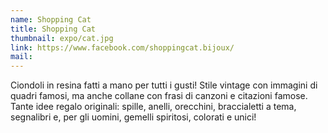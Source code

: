 ```yaml
---
name: Shopping Cat
title: Shopping Cat
thumbnail: expo/cat.jpg
link: https://www.facebook.com/shoppingcat.bijoux/
mail:
---
```


Ciondoli in resina fatti a mano per tutti i gusti! Stile vintage con immagini di quadri famosi, ma anche collane con frasi di canzoni e citazioni famose. Tante idee regalo originali: spille, anelli, orecchini, braccialetti a tema, segnalibri e, per gli uomini, gemelli spiritosi, colorati e unici!
